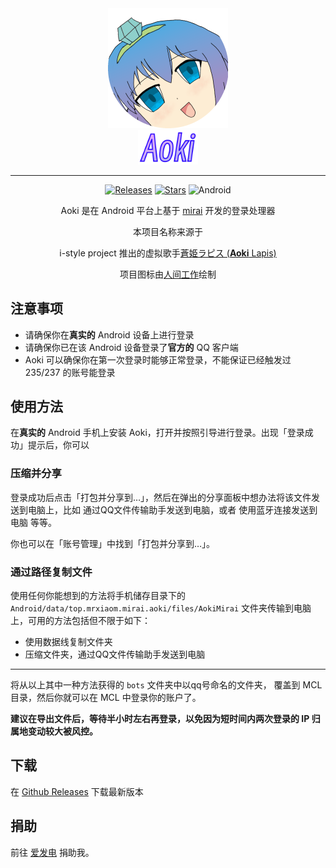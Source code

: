 <div align="center">
    <img width="192" src="app/src/main/res/drawable/icon_round.png" alt="logo"><br/>
    <img width="96" src="docs/images/logo.svg">

------
[![Releases](https://img.shields.io/github/downloads/MrXiaoM/Aoki/total?label=%E4%B8%8B%E8%BD%BD%E9%87%8F&logo=github)](https://github.com/MrXiaoM/Aoki/releases)
[![Stars](https://img.shields.io/github/stars/MrXiaoM/Aoki?label=%E6%A0%87%E6%98%9F&logo=github)](https://github.com/MrXiaoM/Aoki/stargazers)
![Android](https://img.shields.io/badge/%E5%AE%89%E5%8D%93-8-brightgreen?logo=android)

Aoki 是在 Android 平台上基于 [mirai](https://github.com/mamoe/mirai) 开发的登录处理器

本项目名称来源于

i-style project 推出的虚拟歌手[蒼姫ラピス (**Aoki** Lapis)](https://en.wikipedia.org/wiki/Aoki_Lapis)

项目图标由[人间工作](https://www.pixiv.net/artworks/103427447)绘制

</div>

## 注意事项

* 请确保你在**真实的** Android 设备上进行登录
* 请确保你已在该 Android 设备登录了**官方的** QQ 客户端
* Aoki 可以确保你在第一次登录时能够正常登录，不能保证已经触发过 235/237 的账号能登录

## 使用方法

在**真实的** Android 手机上安装 Aoki，打开并按照引导进行登录。出现「登录成功」提示后，你可以

### 压缩并分享

登录成功后点击「打包并分享到…」，然后在弹出的分享面板中想办法将该文件发送到电脑上，比如 通过QQ文件传输助手发送到电脑，或者 使用蓝牙连接发送到电脑 等等。

你也可以在「账号管理」中找到「打包并分享到…」。

### 通过路径复制文件

使用任何你能想到的方法将手机储存目录下的 `Android/data/top.mrxiaom.mirai.aoki/files/AokiMirai` 文件夹传输到电脑上，可用的方法包括但不限于如下：

* 使用数据线复制文件夹
* 压缩文件夹，通过QQ文件传输助手发送到电脑

--------------

将从以上其中一种方法获得的 `bots` 文件夹中以qq号命名的文件夹，
覆盖到 MCL 目录，然后你就可以在 MCL 中登录你的账户了。

**建议在导出文件后，等待半小时左右再登录，以免因为短时间内两次登录的 IP 归属地变动较大被风控。**

## 下载

在 [Github Releases](https://github.com/MrXiaoM/Aoki/releases) 下载最新版本

## 捐助

前往 [爱发电](https://afdian.net/a/mrxiaom) 捐助我。
